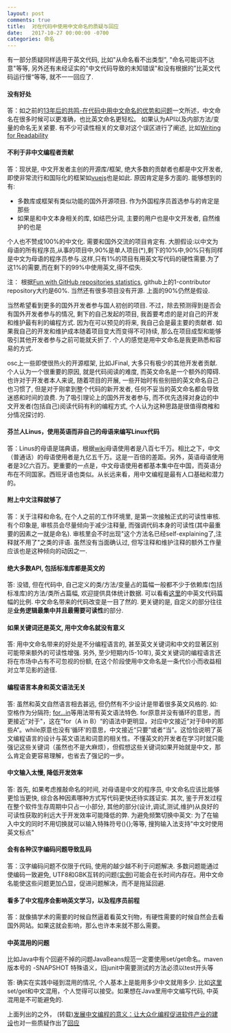 ```yaml
---
layout: post
comments: true
title:  对在代码中使用中文命名的质疑与回应
date:   2017-10-27 00:00:00 -0700
categories: 命名
---
```


有一部分质疑同样适用于英文代码, 比如"从命名看不出类型", "命名可能词不达意"等等, 另外还有未经证实的"中文代码导致的未知错误"和没有根据的”比英文代码运行慢“等等, 就不一一回应了.

#### 没有好处
答：如之前的[13年后的共鸣-在代码中用中文命名的优势和问题](http://codeinchinese.com/%E5%91%BD%E5%90%8D/2017/10/26/13%E5%B9%B4%E5%90%8E%E7%9A%84%E5%85%B1%E9%B8%A3-%E5%9C%A8%E4%BB%A3%E7%A0%81%E4%B8%AD%E7%94%A8%E4%B8%AD%E6%96%87%E5%91%BD%E5%90%8D%E7%9A%84%E4%BC%98%E5%8A%BF%E5%92%8C%E9%97%AE%E9%A2%98.html)一文所述，中文命名在很多时候可以更准确，也比英文命名更轻松。
如果认为API以及内部方法/变量的命名无关紧要. 有不少可读性相关的文章对这个误区进行了阐述, 比如[Writing for Readability](https://www.codeproject.com/tips/815600/writing-for-readability)

#### 不利于非中文编程者贡献
答：现状是, 中文开发者主创的开源库/框架, 绝大多数的贡献者也都是中文开发者, 即使非常流行和国际化的框架如[vuejs](https://github.com/vuejs/vue/graphs/contributors)也是如此. 原因肯定是多方面的. 能够想到的有:

- 多数库或框架有类似功能的国外开源项目. 作为外国程序员首选参与的肯定是那些
- 如果是和中文本身相关的库, 如结巴分词, 主要的用户也是中文开发者, 自然维护的也是

个人也不赞成100%的中文化. 需要和国外交流的项目肯定有. 大胆假设:以中文为母语的所有程序员,从事的项目中,90%是单人项目(*),剩下的10%中,90%只有同样是中文为母语的程序员参与.这样,只有1%的项目有用英文写代码的硬性需要.为了这1%的需要,而在剩下的99%中使用英文,得不偿失.

注： 根据[Fun with GitHub repositories statistics](https://blog.sourced.tech/post/github_stats/), github上的1-contributor repository大约是60%. 当然还有很多项目没有开源. 上面的90%仍然是假设.

当然希望看到更多的国外开发者参与国人初创的项目. 不过，除去预测得到是否会有国外开发者参与的情况, 剩下的自己发起的项目, 我首要考虑的是对自己的开发和维护最有利的编程方式. 因为在可以预见的将来, 我自己会是最主要的贡献者. 如果我自己的开发和维护成本随着项目变大而变得不可持续, 那么在项目成型和能够吸引其他开发者参与之前可能就夭折了. 个人的感觉是用中文命名是我更熟悉和容易的方式.

osc上一些即使很热火的开源框架, 比如JFinal, 大多只有极少的其他开发者贡献. 个人认为一个很重要的原因, 就是代码阅读的难度, 而英文命名是一个额外的障碍. 也许对于开发者本人来说, 随着项目的开展, 一些开始时有些别扭的英文命名自己也习惯了, 但是对于刚拿到整个代码的新开发者, 任何不妥当的英文命名都会导致迷惑和时间的浪费. 为了吸引理论上的国外开发者参与, 而不优先选择对身边的中文开发者(包括自己)阅读代码有利的编程方式, 个人认为这种思路是很值得商榷和分情况探讨的.

#### 芬兰人Linus，使用英语而非自己的母语来编写Linux代码

答：Linus的母语是瑞典语，根据[wiki](https://en.wikipedia.org/wiki/List_of_languages_by_number_of_native_speakers)母语使用者是八百七千万。相比之下，中文（普通话）的母语使用者是九亿五千万。这是一百倍的差距。另外，英语母语使用者是3亿六百万。更重要的一点是，中文母语使用者都基本集中在中国，而英语分布在不同国家。西班牙语也类似。从长远来看，用中文编程是最有人口基础和潜力的。

#### 附上中文注释就够了

答：关于注释和命名, 在个人之前的工作环境里, 是第一次接触正式的可读性审核. 有个印象是, 审核员会尽量倾向于减少注释量, 而强调代码本身的可读性(其中最重要的因素之一就是命名). 审核里会不时出现"这个方法名已经self-explaining了,注释就不用了"之类的评语. 虽然没有当面确认过, 但写注释和维护注释的额外工作量应该也是这种倾向的动因之一.

#### 绝大多数API, 包括标准库都是英文的

答: 没错, 但在代码中, 自己定义的类/方法/变量占的篇幅一般都不少于依赖库(包括标准库)的方法/类所占篇幅, 欢迎提供具体统计数据. 可以看看[这里](https://git.oschina.net/zhishi/assembler-in-chinese-v0/blob/master/src/cn/org/assembler/%E6%B1%87%E7%BC%96%E5%99%A8%E7%B1%BB.java)的中英文代码篇幅的比例. 中文命名带来的代码改变是一目了然的. 更关键的是, 自定义的部分往往是**业务逻辑最集中并且最需要可读性**的部分.

#### 如果关键词还是英文, 用中文命名就没有意义

答: 用中文命名带来的好处是不分编程语言的, 甚至英文关键词和中文的显著区别可能带来额外的可读性增强. 另外, 至少短期内(5-10年), 英文关键词的编程语言还将在市场中占有不可忽视的份额, 在这个阶段使用中文命名是一条代价小而收益相对立竿见影的途径.

#### 编程语言本身和英文语法无关

答: 虽然和英文自然语言相去甚远, 但仍然有不少设计是带着很多英文风格的. 如: 空格作为分隔符; [for...in](https://github.com/program-in-chinese/overview/issues/40#issuecomment-337780621)等用法带有英文语法特色. for原意并没有循环的意思，而更接近”对于"，这在”for（A in B）“的语法中更明显，对应中文接近”对于B中的那些A“。while原意也没有‘循环’的意思，中文接近“只要”或者“当”。这恰恰说明了英文编程语言的设计与英文语法和词意的相关性。不懂英文的开发者在学习时就只能强记这些关键词（虽然也不是大麻烦），但假想这些关键词如果开始就是中文，那么肯定会更容易理解，也省去了强记的一步。

#### 中文输入太慢, 降低开发效率

答: 首先, 如果考虑推敲命名的时间, 对母语是中文的程序员, 中文命名应该比能够更恰当更快, 综合各种因素哪种方式写代码更快还待实践证实. 其次, 鉴于开发过程在整个软件生存周期中只占一小部分, 其他的部分(设计,调试,测试,维护)从良好的可读性获取的利远大于开发效率可能降低的弊.
为避免频繁切换中英文: 为了在输入中文的同时不用切换就可以输入特殊符号(){};等等, 搜狗输入法支持"中文时使用英文标点"

#### 会有各种汉字编码问题导致乱码

答：汉字编码问题不仅限于代码, 使用的越少越不利于问题解决. 多数问题能通过使编码一致避免, UTF8和GBK互转的问题([实例](https://github.com/program-in-chinese/overview/issues/26))可能会在长时间内存在。用中文命名能使这些问题更加凸显，促进问题解决，而不是拖延回避.

#### 看多了中文程序会影响英文学习，以及程序员前程

答：就像搞学术的需要的时候自然逼着看英文刊物，有硬性需要的时候自然会去看国外网站。如果这就会影响，那么也许本来就不那么需要。

#### 中英混用的问题
比如Java中有个回避不掉的问题JavaBeans规范一定要使用set/get命名。maven版本号的 -SNAPSHOT 特殊语义，旧junit中需要测试的方法必须以test开头等

答: 确实在实践中碰到混用的情况, 个人基本上是能用多少中文就用多少. 比如[这里](https://github.com/program-in-chinese/jinxiaocun/blob/master/src/main/java/com/example/%E5%95%86%E5%93%81.java#L37)set/get和中文混用，个人觉得可以接受。如果想在Java里用中文编写代码, 中英混用是不可能避免的.

上面列出的之外， (转载)[发展中文编程的意义：让大众化编程促进软件产业的建设](http://www.hystudio.net/726.html)也对一些质疑作出了[回应](http://www.hystudio.net/726.html#jieda)